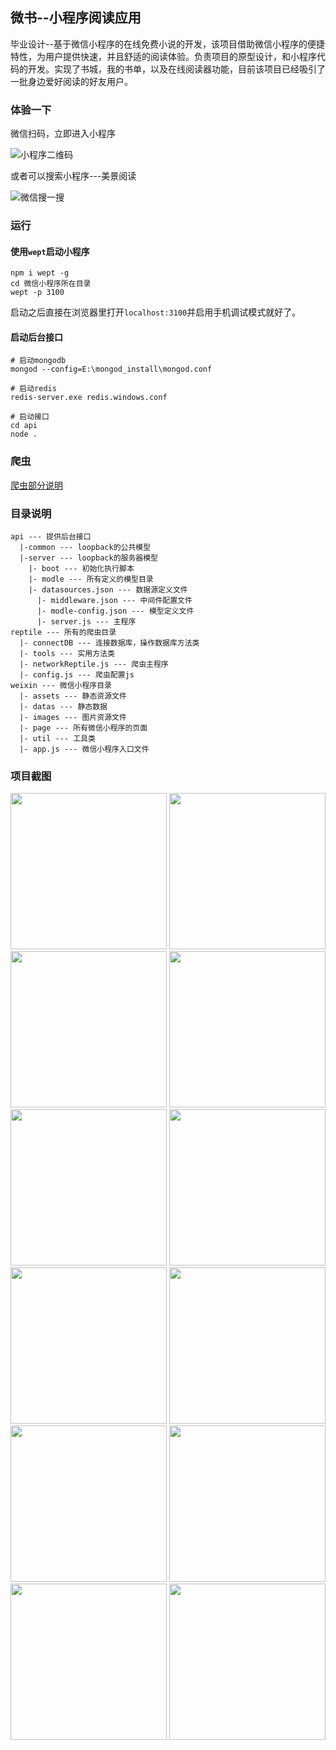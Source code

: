 ﻿## **微书--小程序阅读应用**
毕业设计--基于微信小程序的在线免费小说的开发，该项目借助微信小程序的便捷特性，为用户提供快速，并且舒适的阅读体验。负责项目的原型设计，和小程序代码的开发。实现了书城，我的书单，以及在线阅读器功能，目前该项目已经吸引了一批身边爱好阅读的好友用户。

### 体验一下
微信扫码，立即进入小程序

![小程序二维码](https://fs.andylistudio.com/1547434703456.jpeg?imageView2/1/w/200/h/200/q/75%7Cimageslim)

或者可以搜索小程序---美景阅读

![微信搜一搜](https://fs.andylistudio.com/1547435360766.jpeg)

### **运行**
#### 使用`wept`启动小程序
```
npm i wept -g
cd 微信小程序所在目录
wept -p 3100
```
启动之后直接在浏览器里打开`localhost:3100`并启用手机调试模式就好了。

#### 启动后台接口
```
# 启动mongodb
mongod --config=E:\mongod_install\mongod.conf

# 启动redis
redis-server.exe redis.windows.conf

# 启动接口
cd api
node .

```

### **爬虫**
[爬虫部分说明](https://github.com/Andyliwr/mbook/blob/develop/reptile/README.md)

### **目录说明**

```
api --- 提供后台接口
  |-common --- loopback的公共模型
  |-server --- loopback的服务器模型
    |- boot --- 初始化执行脚本
    |- modle --- 所有定义的模型目录
    |- datasources.json --- 数据源定义文件
      |- middleware.json --- 中间件配置文件
      |- modle-config.json --- 模型定义文件
      |- server.js --- 主程序
reptile --- 所有的爬虫目录
  |- connectDB --- 连接数据库，操作数据库方法类
  |- tools --- 实用方法类
  |- networkReptile.js --- 爬虫主程序
  |- config.js --- 爬虫配置js
weixin --- 微信小程序目录
  |- assets --- 静态资源文件
  |- datas --- 静态数据
  |- images --- 图片资源文件
  |- page --- 所有微信小程序的页面
  |- util --- 工具类
  |- app.js --- 微信小程序入口文件
```
### **项目截图**
<div>
<img src="https://fs.andylistudio.com/1521214550813.png" alt="" style="width: 250px; height: auto">
<img src="https://fs.andylistudio.com/1521214553929.png" alt="" style="width: 250px; height: auto">
<img src="https://fs.andylistudio.com/1521214558128.png" alt="" style="width: 250px; height: auto">
<img src="https://fs.andylistudio.com/1521214565101.png" alt="" style="width: 250px; height: auto">
<img src="https://fs.andylistudio.com/1521214567465.png" alt="" style="width: 250px; height: auto">
<img src="https://fs.andylistudio.com/1521214571074.png" alt="" style="width: 250px; height: auto">
<img src="https://fs.andylistudio.com/1521214572862.png" alt="" style="width: 250px; height: auto">
<img src="https://fs.andylistudio.com/1521214576135.png" alt="" style="width: 250px; height: auto">
<img src="https://fs.andylistudio.com/1521214578084.png" alt="" style="width: 250px; height: auto">
<img src="https://fs.andylistudio.com/1521214580699.png" alt="" style="width: 250px; height: auto">
<img src="https://fs.andylistudio.com/1521214583072.png" alt="" style="width: 250px; height: auto">
<img src="https://fs.andylistudio.com/1521214585790.png" alt="" style="width: 250px; height: auto">
</div>
